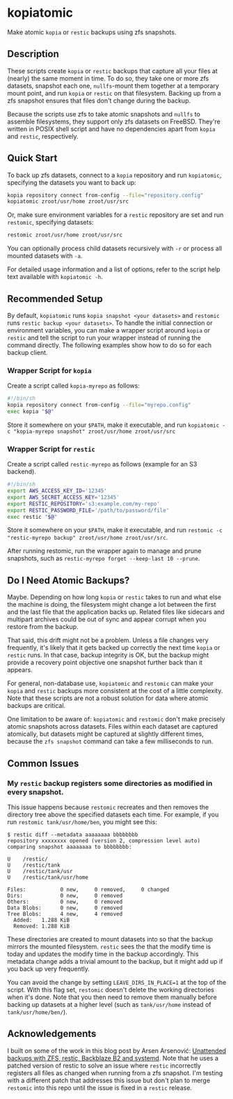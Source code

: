 # kopiatomic

Make atomic `kopia` or `restic` backups using zfs snapshots.

## Description

These scripts create `kopia` or `restic` backups that capture all your files at (nearly) the same moment in time.
To do so, they take one or more zfs datasets, snapshot each one, `nullfs`-mount them together at a temporary mount point, and run `kopia` or `restic` on that filesystem.
Backing up from a zfs snapshot ensures that files don't change during the backup.

Because the scripts use zfs to take atomic snapshots and `nullfs` to assemble filesystems, they support only zfs datasets on FreeBSD.
They're written in POSIX shell script and have no dependencies apart from `kopia` and `restic`, respectively.

## Quick Start

To back up zfs datasets, connect to a `kopia` repository and run `kopiatomic`, specifying the datasets you want to back up:

```sh
kopia repository connect from-config --file="repository.config"
kopiatomic zroot/usr/home zroot/usr/src
```

Or, make sure environment variables for a `restic` repository are set and run `restomic`, specifying datasets:

```sh
restomic zroot/usr/home zroot/usr/src
```

You can optionally process child datasets recursively with `-r` or process all mounted datasets with `-a`.

For detailed usage information and a list of options, refer to the script help text available with `kopiatomic -h`.

## Recommended Setup

By default, `kopiatomic` runs `kopia snapshot <your datasets>` and `restomic` runs `restic backup <your datasets>`.
To handle the initial connection or environment variables, you can make a wrapper script around `kopia` or `restic` and tell the script to run your wrapper instead of running the command directly.
The following examples show how to do so for each backup client.

### Wrapper Script for `kopia`
Create a script called `kopia-myrepo` as follows:

```sh
#!/bin/sh
kopia repository connect from-config --file="myrepo.config"
exec kopia "$@"
```

Store it somewhere on your `$PATH`, make it executable, and run `kopiatomic -c "kopia-myrepo snapshot" zroot/usr/home zroot/usr/src`

### Wrapper Script for `restic`

Create a script called `restic-myrepo` as follows (example for an S3 backend).

```sh
#!/bin/sh
export AWS_ACCESS_KEY_ID='12345'
export AWS_SECRET_ACCESS_KEY='12345'
export RESTIC_REPOSITORY='s3:example.com/my-repo'
export RESTIC_PASSWORD_FILE='/path/to/password/file'
exec restic "$@"
```

Store it somewhere on your `$PATH`, make it executable, and run `restomic -c "restic-myrepo backup" zroot/usr/home zroot/usr/src`.

After running restomic, run the wrapper again to manage and prune snapshots, such as `restic-myrepo forget --keep-last 10 --prune`.

## Do I Need Atomic Backups?

Maybe.
Depending on how long `kopia` or `restic` takes to run and what else the machine is doing, the filesystem might change a lot between the first and the last file that the application backs up.
Related files like sidecars and multipart archives could be out of sync and appear corrupt when you restore from the backup.

That said, this drift might not be a problem.
Unless a file changes very frequently, it's likely that it gets backed up correctly the next time `kopia` or `restic` runs.
In that case, backup integrity is OK, but the backup might provide a recovery point objective one snapshot further back than it appears.

For general, non-database use, `kopiatomic` and `restomic` can make your `kopia` and `restic` backups more consistent at the cost of a little complexity.
Note that these scripts are not a robust solution for data where atomic backups are critical.

One limitation to be aware of: `kopiatomic` and `restomic` don't make precisely atomic snapshots across datasets.
Files within each dataset are captured atomically, but datasets might be captured at slightly different times, because the `zfs snapshot` command can take a few milliseconds to run.

## Common Issues

### My `restic` backup registers some directories as modified in every snapshot.

This issue happens because `restomic` recreates and then removes the directory tree above the specified datasets each time.
For example, if you run `restomic tank/usr/home/ben`, you might see this:

```console
$ restic diff --metadata aaaaaaaa bbbbbbbb
repository xxxxxxxx opened (version 2, compression level auto)
comparing snapshot aaaaaaaa to bbbbbbbb:

U    /restic/
U    /restic/tank
U    /restic/tank/usr
U    /restic/tank/usr/home

Files:           0 new,     0 removed,     0 changed
Dirs:            0 new,     0 removed
Others:          0 new,     0 removed
Data Blobs:      0 new,     0 removed
Tree Blobs:      4 new,     4 removed
  Added:   1.288 KiB
  Removed: 1.288 KiB
```

These directories are created to mount datasets into so that the backup mirrors the mounted filesystem.
`restic` sees the that the modify time is today and updates the modify time in the backup accordingly.
This metadata change adds a trivial amount to the backup, but it might add up if you back up very frequently.

You can avoid the change by setting `LEAVE_DIRS_IN_PLACE=1` at the top of the script.
With this flag set, `restomic` doesn't delete the working directories when it's done.
Note that you then need to remove them manually before backing up datasets at a higher level (such as `tank/usr/home` instead of `tank/usr/home/ben/`).

## Acknowledgements

I built on some of the work in this blog post by Arsen Arsenović: [Unattended backups with ZFS, restic, Backblaze B2 and systemd](https://www.aarsen.me/posts/2022-02-15-sweet-unattended-backups.html).
Note that he uses a patched version of restic to solve an issue where `restic` incorrectly registers all files as changed when running from a zfs snapshot.
I'm testing with a different patch that addresses this issue but don't plan to merge `restomic` into this repo until the issue is fixed in a `restic` release.
